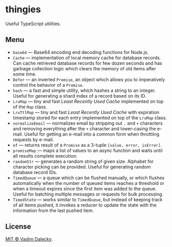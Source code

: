 # thingies

Useful TypeScript utilities.


## Menu

- `base64` &mdash; Base64 encoding end decoding functions for Node.js.
- `Cache` &mdash; implementation of local memory cache for database records. Can cache
  retrieved database records for few dozen seconds and has garbage collection logic
  which clears the memory of old items after some time.
- `Defer` &mdash; an inverted `Promise`, an object which allows you to imperatively
  control the behavior of a `Promise`.
- `hash` &mdash; a fast and simple utility, which hashes a string to an integer. Useful
  for generating a shard index of a record based on its ID.
- `LruMap` &mdash; tiny and fast *Least Recently Used Cache* implemented on top of the `Map` class.
- `LruTtlMap` &mdash; tiny and fast *Least Recently Used Cache* with expiration timestamp
  stored for each entry implemented on top of the `LruMap` class.
- `normalizeEmail` &mdash; normalizes email by stripping out `.` and `+` characters and
  removing everything after the `+` character and lower-casing the e-mail. Useful for
  getting an e-mail into a common form when throttling requests by e-mail.
- `of` &mdash; returns result of a `Promise` as a 3-tuple `[value, error, isError]`.
- `promiseMap` &mdash; maps a list of values to an async function and waits until
  all results complete execution.
- `randomStr` &mdash; generates a random string of given size. Alphabet for character
  picking can be provided. Useful for generating random database record IDs.
- `TimedQueue` &mdash; a queue which can be flushed manually, or which flushes
  automatically when the number of queued items reaches a threshold or when a timeout
  expires since the first item was added to the queue. Useful for batching multiple
  messages or requests for bulk processing.
- `TimedState` &mdash; works similar to `TimedQueue`, but instead of keeping track of
  all items pushed, it invokes a reducer to update the state with the information from
  the last pushed item.


## License

[MIT © Vadim Dalecky](LICENSE).
